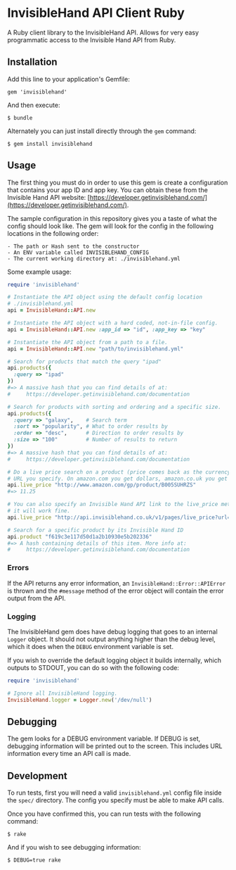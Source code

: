 # InvisibleHand API Client Ruby

A Ruby client library to the InvisibleHand API. Allows for very easy
programmatic access to the Invisible Hand API from Ruby.

## Installation

Add this line to your application's Gemfile:

    gem 'invisiblehand'

And then execute:

    $ bundle

Alternately you can just install directly through the `gem` command:

    $ gem install invisiblehand

## Usage

The first thing you must do in order to use this gem is create a configuration
that contains your app ID and app key. You can obtain these from the Invisible
Hand API website:
[https://developer.getinvisiblehand.com/](https://developer.getinvisiblehand.com/).

The sample configuration in this repository gives you a taste of what the config
should look like. The gem will look for the config in the following locations in
the following order:

    - The path or Hash sent to the constructor
    - An ENV variable called INVISIBLEHAND_CONFIG
    - The current working directory at: ./invisiblehand.yml

Some example usage:

``` ruby
require 'invisiblehand'

# Instantiate the API object using the default config location
# ./invisiblehand.yml
api = InvisibleHand::API.new

# Instantiate the API object with a hard coded, not-in-file config.
api = InvisibleHand::API.new :app_id => "id", :app_key => "key"

# Instantiate the API object from a path to a file.
api = InvisibleHand::API.new "path/to/invisiblehand.yml"

# Search for products that match the query "ipad"
api.products({
  :query => "ipad"
})
#=> A massive hash that you can find details of at:
#     https://developer.getinvisiblehand.com/documentation

# Search for products with sorting and ordering and a specific size.
api.products({
  :query => "galaxy",    # Search term
  :sort => "popularity", # What to order results by
  :order => "desc",      # Direction to order results by
  :size => "100"         # Number of results to return
})
#=> A massive hash that you can find details of at:
#     https://developer.getinvisiblehand.com/documentation

# Do a live price search on a product (price comes back as the currency in the
# URL you specify. On amazon.com you get dollars, amazon.co.uk you get pounds.)
api.live_price "http://www.amazon.com/gp/product/B005SUHRZS"
#=> 11.25

# You can also specify an Invisible Hand API link to the live_price method and
# it will work fine.
api.live_price "http://api.invisiblehand.co.uk/v1/pages/live_price?url=http%3A%2F%2Fwww.amazon.com%2Fgp%2Fproduct%2FB007PRHNHO"

# Search for a specific product by its Invisible Hand ID
api.product "f619c3e117d50d1a2b10930e5b202336"
#=> A hash containing details of this item. More info at:
#     https://developer.getinvisiblehand.com/documentation

```

### Errors

If the API returns any error information, an `InvisibleHand::Error::APIError` is
thrown and the `#message` method of the error object will contain the error
output from the API.

### Logging

The InvisibleHand gem does have debug logging that goes to an internal `Logger`
object. It should not output anything higher than the debug level, which it does
when the `DEBUG` environment variable is set.

If you wish to override the default logging object it builds internally, which
outputs to STDOUT, you can do so with the following code:

``` ruby
require 'invisiblehand'

# Ignore all InvisibleHand logging.
InvisibleHand.logger = Logger.new('/dev/null')
```

## Debugging

The gem looks for a DEBUG environment variable. If DEBUG is set, debugging
information will be printed out to the screen. This includes URL information
every time an API call is made.

## Development

To run tests, first you will need a valid `invisiblehand.yml` config file inside
the `spec/` directory. The config you specify must be able to make API calls.

Once you have confirmed this, you can run tests with the following command:

    $ rake

And if you wish to see debugging information:

    $ DEBUG=true rake
